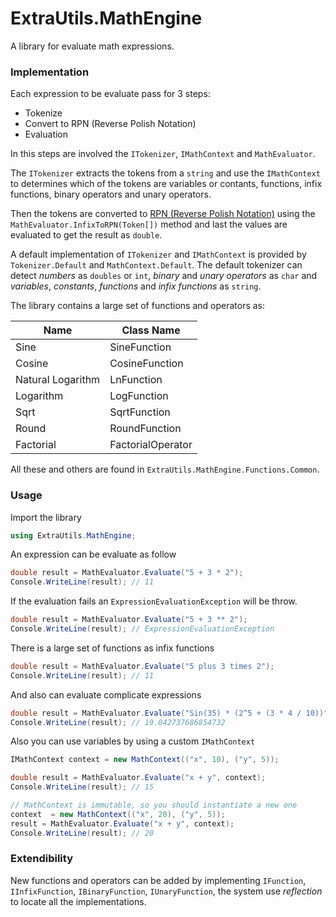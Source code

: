 # ExtraUtils.MathEngine

A library for evaluate math expressions.

### Implementation

Each expression to be evaluate pass for 3 steps:
- Tokenize
- Convert to RPN (Reverse Polish Notation)
- Evaluation

In this steps are involved the ``ITokenizer``, ``IMathContext`` and ``MathEvaluator``.

The ``ITokenizer`` extracts the tokens from a ``string`` and use the
``IMathContext`` to determines which of the tokens are variables or contants,
functions, infix functions, binary operators and unary operators.

Then the tokens are converted to [RPN (Reverse Polish Notation)](https://en.wikipedia.org/wiki/Reverse_Polish_notation)
using the ``MathEvaluator.InfixToRPN(Token[])`` method and last
the values are evaluated to get the result as ``double``.

A default implementation of ``ITokenizer`` and ``IMathContext``
is provided by ``Tokenizer.Default`` and ``MathContext.Default``.
The default tokenizer can detect *numbers* as ``doubles`` or ``int``,
*binary* and *unary operators* as ``char`` and *variables*, *constants*, *functions* and *infix functions*
as ``string``.

The library contains a large set of functions and operators as:

| Name | Class Name |
| ---- | -------------------------- |
| Sine | SineFunction               |
| Cosine | CosineFunction           |
| Natural Logarithm  | LnFunction   |
| Logarithm | LogFunction           |
| Sqrt  | SqrtFunction              |
| Round | RoundFunction             |
| Factorial | FactorialOperator     |

All these and others are found in ``ExtraUtils.MathEngine.Functions.Common``.

### Usage
Import the library
```csharp
using ExtraUtils.MathEngine;
```

An expression can be evaluate as follow
```csharp
double result = MathEvaluator.Evaluate("5 + 3 * 2");
Console.WriteLine(result); // 11
```

If the evaluation fails an ``ExpressionEvaluationException`` will
be throw.

```csharp
double result = MathEvaluator.Evaluate("5 + 3 ** 2");
Console.WriteLine(result); // ExpressionEvaluationException
```

There is a large set of functions as infix functions
```csharp
double result = MathEvaluator.Evaluate("5 plus 3 times 2");
Console.WriteLine(result); // 11
```

And also can evaluate complicate expressions
```csharp
double result = MathEvaluator.Evaluate("Sin(35) * (2^5 + (3 * 4 / 10))");
Console.WriteLine(result); // 19.042737686854732
```

Also you can use variables by using a custom ``IMathContext``
```csharp
IMathContext context = new MathContext(("x", 10), ("y", 5));

double result = MathEvaluator.Evaluate("x + y", context);
Console.WriteLine(result); // 15

// MathContext is immutable, so you should instantiate a new one
context  = new MathContext(("x", 20), ("y", 5));
result = MathEvaluator.Evaluate("x + y", context);
Console.WriteLine(result); // 20
```

### Extendibility

New functions and operators can be added by implementing
``IFunction``, ``IInfixFunction``, ``IBinaryFunction``, ``IUnaryFunction``,
the system use *reflection* to locate all the implementations.

